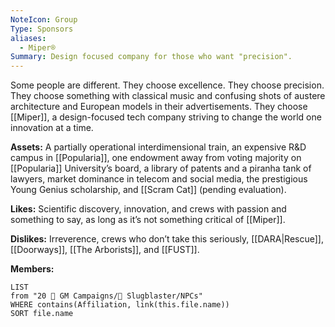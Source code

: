 ```yaml
---
NoteIcon: Group
Type: Sponsors
aliases:
  - Miper®
Summary: Design focused company for those who want "precision".
---
```

Some people are different. They choose excellence. They choose precision. They choose something with classical music and confusing shots of austere architecture and European models in their advertisements. They choose [[Miper]], a design-focused tech company striving to change the world one innovation at a time.

**Assets:**
A partially operational interdimensional train, an expensive R&D campus in [[Popularia]], one endowment away from voting majority on [[Popularia]] University’s board, a library of patents and a piranha tank of lawyers, market dominance in telecom and social media, the prestigious Young Genius scholarship, and [[Scram Cat]] (pending evaluation).

**Likes:**
Scientific discovery, innovation, and crews with passion and something to say, as long as it’s not something critical of [[Miper]].

**Dislikes:**
Irreverence, crews who don’t take this seriously, [[DARA|Rescue]], [[Doorways]], [[The Arborists]], and [[FUST]].

**Members:**
```dataview
LIST
from "20 🌟 GM Campaigns/🐌 Slugblaster/NPCs"
WHERE contains(Affiliation, link(this.file.name))
SORT file.name
```